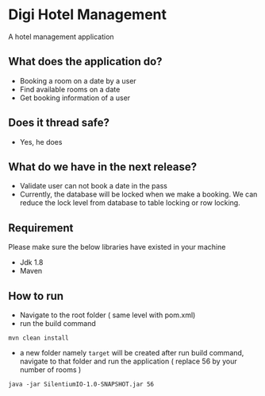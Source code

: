 # Digi Hotel Management
A hotel management application
## What does the application do?
- Booking a room on a date by a user
- Find available rooms on a date
- Get booking information of a user
## Does it thread safe?
- Yes, he does 
## What do we have in the next release?
- Validate user can not book a date in the pass
- Currently, the database will be locked when we make a booking. We can reduce the lock level from database to table locking or row locking. 
## Requirement
Please make sure the below libraries have existed in your machine 
- Jdk 1.8
- Maven
## How to run
- Navigate to the root folder ( same level with pom.xml)
- run the build command
```
mvn clean install
```
- a new folder namely `target` will be created after run build command, navigate to that folder and run the application ( replace 56 by your number of rooms )
```
java -jar SilentiumIO-1.0-SNAPSHOT.jar 56
```
